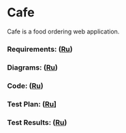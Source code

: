 # Cafe 
Cafe is a food ordering web application.

### Requirements: ([Ru](/Documents/Requirements/RequirementsDocument.md))
### Diagrams: ([Ru](/Diagrams/README.md))
### Code: ([Ru](/Code))
### Test Plan: ([Ru](/Testing/TestPlan.md)]
### Test Results: ([Ru](/Testing/TestResult.md))
